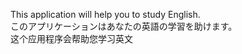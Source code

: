 This application will help you to study English.  
            このアプリケーションはあなたの英語の学習を助けます。  
            这个应用程序会帮助您学习英文  
